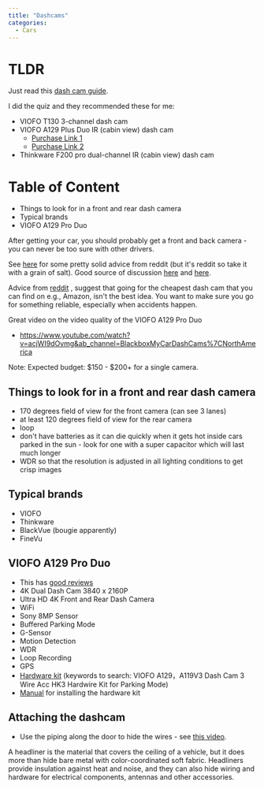 ```yaml
---
title: "Dashcams"
categories:
  - Cars
---
```


# TLDR
Just read this [dash cam guide](https://www.reddit.com/r/Dashcam/comments/zmv6is/choosing_a_dash_cam_101_a_helpful_guide/).

I did the quiz and they recommended these for me:
- VIOFO T130 3-channel dash cam
- VIOFO A129 Plus Duo IR (cabin view) dash cam
	- [Purchase Link 1](https://www.viofo.com.au/product/a129-duo-ir/)
	- [Purchase Link 2](https://www.amazon.com.au/VIOFO-A129-Plus-Emergency-Recording/dp/B08GG4S2QW/ref=asc_df_B08GG4S2QW/?tag=googleshopdsk-22&linkCode=df0&hvadid=464431539772&hvpos=&hvnetw=g&hvrand=12933025104540598519&hvpone=&hvptwo=&hvqmt=&hvdev=c&hvdvcmdl=&hvlocint=&hvlocphy=9071447&hvtargid=pla-1028154183302&psc=1)
- Thinkware F200 pro dual-channel IR (cabin view) dash cam

# Table of Content
- Things to look for in a front and rear dash camera
- Typical brands
- VIOFO A129 Pro Duo

After getting your car, you should probably get a front and back camera - you 
can never be too sure with other drivers.

See [here](https://www.reddit.com/r/Dashcam/comments/xh1650/is_it_worth_getting_a_dash_cam/) 
for some pretty solid advice from reddit (but it's reddit so take it with
a grain of salt). Good source of discussion [here](https://www.reddit.com/r/Dashcam/comments/rwnh9w/whats_the_best_front_and_rear_dash_cam_for_your/
) and [here](https://www.reddit.com/r/australia/comments/sr0opx/does_anyone_have_a_dashcam_which_one_is_good/
).

Advice from [reddit](https://www.reddit.com/r/dashcams/comments/z4842h/recommendations_for_a_frontrear_facing_cams/)
, suggest that going for the cheapest dash cam that you can find on e.g., Amazon,
isn't the best idea. You want to make sure you go for something reliable, 
especially when accidents happen.

Great video on the video quality of the VIOFO A129 Pro Duo
- https://www.youtube.com/watch?v=acjWI9dOvmg&ab_channel=BlackboxMyCarDashCams%7CNorthAmerica


Note: Expected budget: $150 - $200+ for a single camera.

## Things to look for in a front and rear dash camera
- 170 degrees field of view for the front camera (can see 3 lanes)
- at least 120 degrees field of view for the rear camera 
- loop
- don't have batteries as it can die quickly when it gets hot inside cars parked in the sun - look for one with a super capacitor which will last much longer
- WDR so that the resolution is adjusted in all lighting conditions to get crisp images

## Typical brands
- VIOFO
- Thinkware
- BlackVue (bougie apparently)
- FineVu

## VIOFO A129 Pro Duo 
- This has [good reviews](https://www.reddit.com/r/Dashcam/comments/ycd8h8/top_5_front_and_rear_dash_cams/)
- 4K Dual Dash Cam 3840 x 2160P 
- Ultra HD 4K Front and Rear Dash Camera
- WiFi 
- Sony 8MP Sensor
- Buffered Parking Mode
- G-Sensor
- Motion Detection
- WDR
- Loop Recording
- GPS
- [Hardware kit](https://www.amazon.com.au/VIOFO-A129-Dash-Hardwire-Parking/dp/B07KZGM9LS/ref=pd_bxgy_img_sccl_1/356-8495911-3617359?pd_rd_w=DEHMC&content-id=amzn1.sym.b1232fb4-5a84-447e-abbc-9086244e433a&pf_rd_p=b1232fb4-5a84-447e-abbc-9086244e433a&pf_rd_r=B5A3D48XCZR1ATWG1F9A&pd_rd_wg=iDwMP&pd_rd_r=88c862a7-758c-41c2-ae7c-6f340ae81d9d&pd_rd_i=B07KZGM9LS&psc=1
) (keywords to search: VIOFO A129，A119V3 Dash Cam 3 Wire Acc HK3 Hardwire Kit for Parking Mode)
- [Manual](https://www.thedashcamstore.com/content/A129%20Pro%20Duo%20Dash%20Camera%20Manual.pdf)
for installing the hardware kit

## Attaching the dashcam
- Use the piping along the door to hide the wires - see [this video](https://www.youtube.com/watch?v=3NGp4fmzdfo&ab_channel=THINKWAREDashCam%E2%84%A2).

A headliner is the material that covers the ceiling of a vehicle, but it does 
more than hide bare metal with color-coordinated soft fabric. Headliners 
provide insulation against heat and noise, and they can also hide wiring and 
hardware for electrical components, antennas and other accessories.
